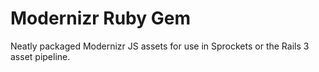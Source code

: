 Modernizr Ruby Gem
==================

Neatly packaged Modernizr JS assets for use in Sprockets or the Rails 3 asset pipeline.
